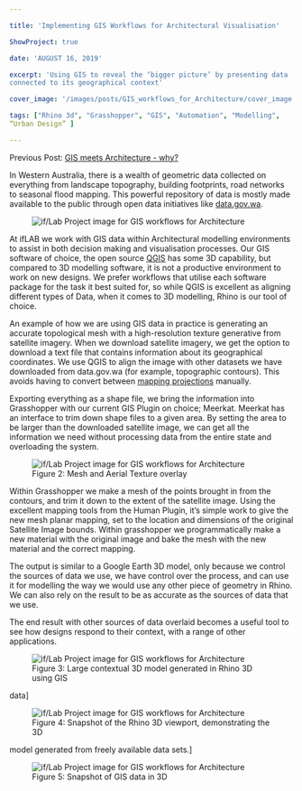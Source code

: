 ```yaml
---

title: 'Implementing GIS Workflows for Architectural Visualisation'

ShowProject: true

date: 'AUGUST 16, 2019'

excerpt: 'Using GIS to reveal the ‘bigger picture’ by presenting data
connected to its geographical context'

cover_image: '/images/posts/GIS_workflows_for_Architecture/cover_image.jpg' 

tags: ["Rhino 3d", "Grasshopper", "GIS", "Automation", "Modelling",
“Urban Design” ]

---
```


Previous Post: [GIS meets Architecture -
why?](https://www.intensivefieldslab.com/blog-home/2019/7/5/gis-meets-architecture-why)

In Western Australia, there is a wealth of geometric data collected on
everything from landscape topography, building footprints, road networks
to seasonal flood mapping. This powerful repository of data is mostly
made available to the public through open data initiatives like
[data.gov.wa](http://www.data.gov.wa/).

<figure  class="mx-auto w-full ">
	<img src="/images/posts/GIS_workflows_for_Architecture/GIS_workflows_for_Architecture_2.jpg" class="mx-auto w-full object-cover m-0" alt="if/Lab Project image for GIS workflows for Architecture" />
</figure>

At ifLAB we work with GIS data within Architectural modelling
environments to assist in both decision making and visualisation
processes. Our GIS software of choice, the open source
[QGIS](https://www.qgis.org/en/site/) has some 3D capability, but
compared to 3D modelling software, it is not a productive environment to
work on new designs. We prefer workflows that utilise each software
package for the task it best suited for, so while QGIS is excellent as
aligning different types of Data, when it comes to 3D modelling, Rhino
is our tool of choice.

An example of how we are using GIS data in practice is generating an
accurate topological mesh with a high-resolution texture generative from
satellite imagery. When we download satellite imagery, we get the option
to download a text file that contains information about its geographical
coordinates. We use QGIS to align the image with other datasets we have
downloaded from data.gov.wa (for example, topographic contours). This
avoids having to convert between [mapping
projections](http://wiki.gis.com/wiki/index.php/Map_projection#Types_of_Map_Projection)
manually.

Exporting everything as a shape file, we bring the information into
Grasshopper with our current GIS Plugin on choice; Meerkat. Meerkat has
an interface to trim down shape files to a given area. By setting the
area to be larger than the downloaded satellite image, we can get all
the information we need without processing data from the entire state
and overloading the system.

<figure  class="mx-auto w-full ">
	<img src="/images/posts/GIS_workflows_for_Architecture/GIS_workflows_for_Architecture_3.jpg" class="mx-auto w-full object-cover m-0" alt="if/Lab Project image for GIS workflows for Architecture" />
	<figcaption class="mx-auto text-center">
		Figure 2: Mesh and Aerial Texture overlay
	</figcaption>
</figure>



Within Grasshopper we make a mesh of the points brought in from the
contours, and trim it down to the extent of the satellite image. Using
the excellent mapping tools from the Human Plugin, it’s simple work to
give the new mesh planar mapping, set to the location and dimensions of
the original Satellite Image bounds. Within grasshopper we
programmatically make a new material with the original image and bake
the mesh with the new material and the correct mapping.

The output is similar to a Google Earth 3D model, only because we
control the sources of data we use, we have control over the process,
and can use it for modelling the way we would use any other piece of
geometry in Rhino. We can also rely on the result to be as accurate as
the sources of data that we use.

The end result with other sources of data overlaid becomes a useful tool
to see how designs respond to their context, with a range of other
applications.

<figure  class="mx-auto w-full ">
	<img src="/images/posts/GIS_workflows_for_Architecture/GIS_workflows_for_Architecture_1.jpg" class="mx-auto w-full object-cover m-0" alt="if/Lab Project image for GIS workflows for Architecture" />
	<figcaption class="mx-auto text-center">
		Figure 3: Large contextual 3D model generated in Rhino 3D using GIS
	</figcaption>
</figure>


data\]

<figure  class="mx-auto w-full ">
	<img src="/images/posts/GIS_workflows_for_Architecture/GIS_workflows_for_Architecture_4.jpg" class="mx-auto w-full object-cover m-0" alt="if/Lab Project image for GIS workflows for Architecture" />
	<figcaption class="mx-auto text-center">
		Figure 4: Snapshot of the Rhino 3D viewport, demonstrating the 3D
	</figcaption>
</figure>


model generated from freely available data sets.\]

<figure  class="mx-auto w-full ">
	<img src="/images/posts/GIS_workflows_for_Architecture/GIS_workflows_for_Architecture_5.jpg" class="mx-auto w-full object-cover m-0" alt="if/Lab Project image for GIS workflows for Architecture" />
	<figcaption class="mx-auto text-center">
		Figure 5: Snapshot of GIS data in 3D
	</figcaption>
</figure>


